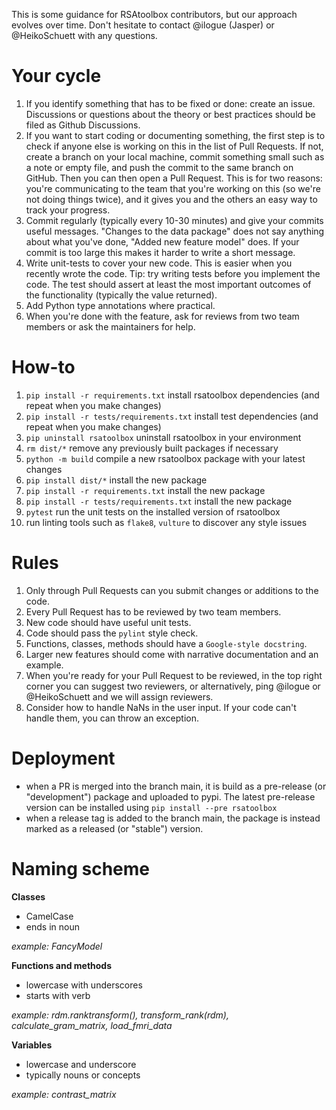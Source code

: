 This is some guidance for RSAtoolbox contributors, but our approach evolves over time. Don't hesitate to contact @ilogue (Jasper) or @HeikoSchuett with any questions.


Your cycle
==========

1. If you identify something that has to be fixed or done: create an issue. Discussions
or questions about the theory or best practices should be filed as Github Discussions.
2. If you want to start coding or documenting something, the first step is to check if anyone else is working on this in the list of Pull Requests. If not, create a branch on your local machine, commit something small such as a note or empty file, and push the commit to the same branch on GitHub. Then you can then open a Pull Request. This is for two reasons: you're communicating to the team that you're working on this (so we're not doing things twice), and it gives you and the others an easy way to track your progress.
3. Commit regularly (typically every 10-30 minutes) and give your commits useful messages. "Changes to the data package" does not say anything about what you've done, "Added new feature model" does. If your commit is too large this makes it harder to write a short message.
4. Write unit-tests to cover your new code. This is easier when you recently wrote the code. Tip: try writing tests before you implement the code. The test should assert at least the most important outcomes of the functionality (typically the value returned).
5. Add Python type annotations where practical.
6. When you're done with the feature, ask for reviews from two team members or ask the maintainers for help.


How-to
======

1. `pip install -r requirements.txt` install rsatoolbox dependencies (and repeat when you make changes)
2. `pip install -r tests/requirements.txt` install test dependencies (and repeat when you make changes)
3. `pip uninstall rsatoolbox` uninstall rsatoolbox in your environment
4. `rm dist/*` remove any previously built packages if necessary
5. `python -m build` compile a new rsatoolbox package with your latest changes
6. `pip install dist/*` install the new package
7. `pip install -r requirements.txt` install the new package
8. `pip install -r tests/requirements.txt` install the new package
9. `pytest` run the unit tests on the installed version of rsatoolbox
10. run linting tools such as `flake8`, `vulture` to discover any style issues


Rules
=====

1. Only through Pull Requests can you submit changes or additions to the code.
2. Every Pull Request has to be reviewed by two team members.
3. New code should have useful unit tests.
4. Code should pass the `pylint` style check.
5. Functions, classes, methods should have a `Google-style docstring`.
6. Larger new features should come with narrative documentation and an example.
7. When you're ready for your Pull Request to be reviewed, in the top right corner you can suggest two reviewers,
or alternatively, ping @ilogue or @HeikoSchuett and we will assign reviewers.
8. Consider how to handle NaNs in the user input. If your code can't handle them, you can throw an exception.


Deployment
==========


- when a PR is merged into the branch main, it is build as a pre-release (or "development") package and uploaded to pypi. The latest pre-release version can be installed using `pip install --pre rsatoolbox`
- when a release tag is added to the branch main, the package is instead marked as a released (or "stable") version.


Naming scheme
=============

**Classes**

- CamelCase
- ends in noun

*example: FancyModel*


**Functions and methods**

- lowercase with underscores
- starts with verb

*example: rdm.ranktransform(), transform_rank(rdm), calculate_gram_matrix, load_fmri_data*


**Variables**

- lowercase and underscore
- typically nouns or concepts

*example: contrast_matrix*
